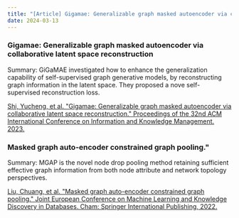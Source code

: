 ```yaml
---
title: "[Article] Gigamae: Generalizable graph masked autoencoder via collaborative latent space reconstruction & Masked graph auto-encoder constrained graph pooling."
date: 2024-03-13
---
```


### Gigamae: Generalizable graph masked autoencoder via collaborative latent space reconstruction

Summary: GiGaMAE investigated how to enhance the generalization capability of self-supervised graph generative models, by reconstructing graph information in the latent space. They proposed a nove self-supervised reconstruction loss.

[Shi, Yucheng, et al. "Gigamae: Generalizable graph masked autoencoder via collaborative latent space reconstruction." Proceedings of the 32nd ACM International Conference on Information and Knowledge Management. 2023.](https://dl.acm.org/doi/abs/10.1145/3583780.3614894)


### Masked graph auto-encoder constrained graph pooling."

Summary: MGAP is the novel node drop pooling method retaining sufficient effective graph information from both node attribute and network topology perspectives.

[Liu, Chuang, et al. "Masked graph auto-encoder constrained graph pooling." Joint European Conference on Machine Learning and Knowledge Discovery in Databases. Cham: Springer International Publishing, 2022.](https://link.springer.com/chapter/10.1007/978-3-031-26390-3_23)
